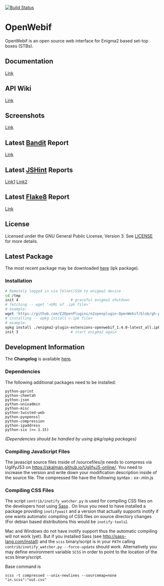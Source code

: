 [![Build Status](https://travis-ci.org/E2OpenPlugins/e2openplugin-OpenWebif.svg?branch=master)](https://travis-ci.org/E2OpenPlugins/e2openplugin-OpenWebif)

# OpenWebif
OpenWebif is an open source web interface for Enigma2 based set-top boxes (STBs).

## Documentation
[Link](http://e2openplugins.github.io/e2openplugin-OpenWebif/)

## API Wiki
[Link](https://github.com/E2OpenPlugins/e2openplugin-OpenWebif/wiki/OpenWebif-API-documentation)

## Screenshots
[Link](screenshots/SCREENSHOTS.md)

## Latest [Bandit](https://wiki.openstack.org/wiki/Security/Projects/Bandit) Report
[Link](http://e2openplugins.github.io/e2openplugin-OpenWebif/bandit.html) 

## Latest [JSHint](http://jshint.com/) Reports
[Link1](http://e2openplugins.github.io/e2openplugin-OpenWebif/jshint1_report.txt)
[Link2](http://e2openplugins.github.io/e2openplugin-OpenWebif/jshint2_report.txt)

## Latest [Flake8](http://flake8.pycqa.org/) Report
[Link](http://e2openplugins.github.io/e2openplugin-OpenWebif/flake8_report.txt)

## License
Licensed under the GNU General Public License, Version 3. See [LICENSE](https://github.com/E2OpenPlugins/e2openplugin-OpenWebif/blob/master/LICENSE.txt) for more details.

## Latest Package

The most recent package may be downloaded [here](https://github.com/E2OpenPlugins/e2openplugin-OpenWebif/tree/gh-pages) (ipk package).

### Installation

```bash
# Remotely logged in via Telnet/SSH to enigma2 device
cd /tmp
init 4                        # graceful enigma2 shutdown
# fetching -- wget '<URL of .ipk file>'
# example:
wget 'https://github.com/E2OpenPlugins/e2openplugin-OpenWebif/blob/gh-pages/enigma2-plugin-extensions-openwebif_1.4.0-latest_all.ipk'
# installing -- opkg install <.ipk file>
# example:
opkg install ./enigma2-plugin-extensions-openwebif_1.4.0-latest_all.ipk
init 3                        # start enigma2 again
```

## Development Information

The **Changelog** is available [here](CHANGES.md).

### Dependencies
The following additional packages need to be installed:

    python-pprint
    python-cheetah
    python-json
    python-unixadmin
    python-misc
    python-twisted-web
    python-pyopenssl
    python-compression
    python-ipaddress
	python-six (>= 1.15)

_(Dependencies should be handled by using ipkg/opkg packages)_

### Compiling JavaScript Files

The javascipt source files inside of /sourcefiles/js needs to compress via UglifyJS3 on https://skalman.github.io/UglifyJS-online/.
You need to increase the version and write down your modification description inside of the source file.
The compressed file have the following syntax : xx-<version>.min.js

### Compiling CSS Files

The script `contrib/inotify_watcher.py` is used for compiling CSS files on
the developers host using [Sass](http://sass-lang.com/) . On linux you need to
have installed a package providing  `inotifywait` and a version that actually
supports inotify if one wants automatic compiling of CSS files on source
directory changes (For debian based distributions this would be `inotify-tools`).

Mac and Windows do not have inotify support thus the automatic compiling will
not work (yet). But if you installed Sass (see http://sass-lang.com/install) and
the `scss` binary/script is in your `PATH` calling
`contrib/inotify_watcher.py --force-update` should work.
Alternatively you may define environment variable `SCSS` in order to point to
the location of the scss binary/script.

Base command is

    scss -t compressed --unix-newlines --sourcemap=none "in.scss":"out.css"
